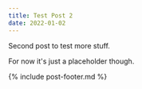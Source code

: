 ```yaml
---
title: Test Post 2
date: 2022-01-02
---
```


Second post to test more stuff.

For now it's just a placeholder though.

{% include post-footer.md %}